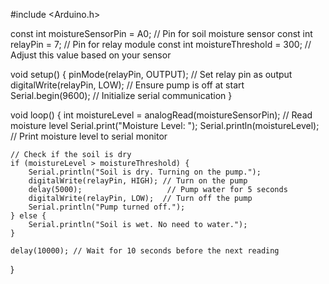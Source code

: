 
#include <Arduino.h>

const int moistureSensorPin = A0; // Pin for soil moisture sensor
const int relayPin = 7;            // Pin for relay module
const int moistureThreshold = 300;  // Adjust this value based on your sensor

void setup() {
    pinMode(relayPin, OUTPUT);     // Set relay pin as output
    digitalWrite(relayPin, LOW);   // Ensure pump is off at start
    Serial.begin(9600);             // Initialize serial communication
}

void loop() {
    int moistureLevel = analogRead(moistureSensorPin); // Read moisture level
    Serial.print("Moisture Level: ");
    Serial.println(moistureLevel); // Print moisture level to serial monitor

    // Check if the soil is dry
    if (moistureLevel > moistureThreshold) {
        Serial.println("Soil is dry. Turning on the pump.");
        digitalWrite(relayPin, HIGH); // Turn on the pump
        delay(5000);                   // Pump water for 5 seconds
        digitalWrite(relayPin, LOW);  // Turn off the pump
        Serial.println("Pump turned off.");
    } else {
        Serial.println("Soil is wet. No need to water.");
    }

    delay(10000); // Wait for 10 seconds before the next reading
}
 

